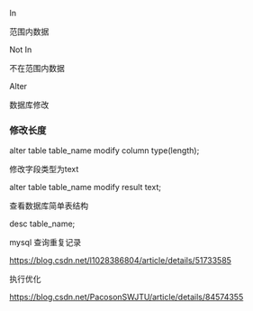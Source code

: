 In

范围内数据

Not In

不在范围内数据

Alter

数据库修改

### 修改长度

alter table table_name modify  column type(length);

修改字段类型为text

alter table table_name modify result text;

查看数据库简单表结构

desc table_name;



mysql 查询重复记录

https://blog.csdn.net/l1028386804/article/details/51733585

执行优化

https://blog.csdn.net/PacosonSWJTU/article/details/84574355